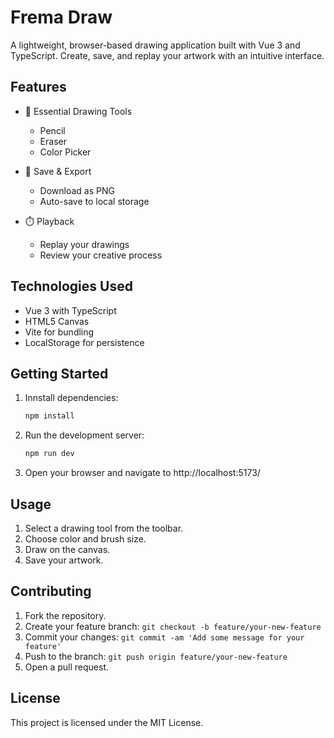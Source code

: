 # Frema Draw

A lightweight, browser-based drawing application built with Vue 3 and TypeScript. Create, save, and replay your artwork with an intuitive interface.

## Features

- 🎨 Essential Drawing Tools
  - Pencil
  - Eraser
  - Color Picker

- 💾 Save & Export
  - Download as PNG
  - Auto-save to local storage

- ⏱️ Playback
  - Replay your drawings
  - Review your creative process

## Technologies Used

- Vue 3 with TypeScript
- HTML5 Canvas
- Vite for bundling
- LocalStorage for persistence

## Getting Started

1. Innstall dependencies:
   ```bash
   npm install
   ```
2. Run the development server:
   ```bash
   npm run dev
   ```
3. Open your browser and navigate to http://localhost:5173/

## Usage

1. Select a drawing tool from the toolbar.
2. Choose color and brush size.
3. Draw on the canvas.
4. Save your artwork.

## Contributing

1. Fork the repository.
2. Create your feature branch: `git checkout -b feature/your-new-feature`
3. Commit your changes: `git commit -am 'Add some message for your feature'`
4. Push to the branch: `git push origin feature/your-new-feature`
5. Open a pull request.

## License
This project is licensed under the MIT License.
